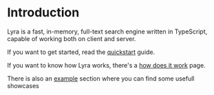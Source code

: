 # Introduction

Lyra is a fast, in-memory, full-text search engine written in TypeScript, capable of working both on client and server.

If you want to get started, read the [quickstart](./getting-started.md) guide.

If you want to know how Lyra works, there's a [how does it work](./search.md) page.

There is also an [example](/packages/examples) section where you can find some usefull showcases
